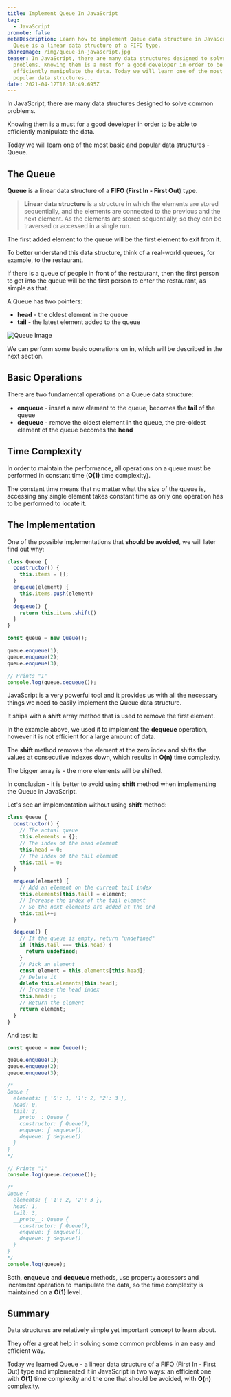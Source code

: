```yaml
---
title: Implement Queue In JavaScript
tag:
  - JavaScript
promote: false
metaDescription: Learn how to implement Queue data structure in JavaScript.
  Queue is a linear data structure of a FIFO type.
shareImage: /img/queue-in-javascript.jpg
teaser: In JavaScript, there are many data structures designed to solve common
  problems. Knowing them is a must for a good developer in order to be able to
  efficiently manipulate the data. Today we will learn one of the most basic and
  popular data structures...
date: 2021-04-12T18:18:49.695Z
---
```

In JavaScript, there are many data structures designed to solve common problems.

Knowing them is a must for a good developer in order to be able to efficiently manipulate the data.

Today we will learn one of the most basic and popular data structures - Queue.

## The Queue

**Queue** is a linear data structure of a **FIFO** (**First In - First Out**) type.

> **Linear data structure** is a structure in which the elements are stored sequentially, and the elements are connected to the previous and the next element. As the elements are stored sequentially, so they can be traversed or accessed in a single run.

The first added element to the queue will be the first element to exit from it.

To better understand this data structure, think of a real-world queues, for example, to the restaurant.

If there is a queue of people in front of the restaurant, then the first person to get into the queue will be the first person to enter the restaurant, as simple as that.

A Queue has two pointers:

* **head** - the oldest element in the queue
* **tail** - the latest element added to the queue

![Queue Image](/img/queue.png "Queue Image")

We can perform some basic operations on in, which will be described in the next section.

## Basic Operations

There are two fundamental operations on a Queue data structure:

* **enqueue** - insert a new element to the queue, becomes the **tail** of the queue
* **dequeue** - remove the oldest element in the queue, the pre-oldest element of the queue becomes the **head**

## Time Complexity

In order to maintain the performance, all operations on a queue must be performed in constant time (**O(1)** time complexity).

The constant time means that no matter what the size of the queue is, accessing any single element takes constant time as only one operation has to be performed to locate it.

## The Implementation

One of the possible implementations that **should be avoided**, we will later find out why:

```javascript
class Queue {
  constructor() {
    this.items = [];
  }
  enqueue(element) {
    this.items.push(element)
  }
  dequeue() {
    return this.items.shift()
  }
}

const queue = new Queue();

queue.enqueue(1);
queue.enqueue(2);
queue.enqueue(3);

// Prints "1"
console.log(queue.dequeue());
```

JavaScript is a very powerful tool and it provides us with all the necessary things we need to easily implement the Queue data structure.

It ships with a **shift** array method that is used to remove the first element.

In the example above, we used it to implement the **dequeue** operation, however it is not efficient for a large amount of data.

The **shift** method removes the element at the zero index and shifts the values at consecutive indexes down, which results in **O(n)** time complexity.

The bigger array is - the more elements will be shifted.

In conclusion - it is better to avoid using **shift** method when implementing the Queue in JavaScript.

Let's see an implementation without using **shift** method:

```javascript
class Queue {
  constructor() {
    // The actual queue
    this.elements = {};
    // The index of the head element
    this.head = 0;
    // The index of the tail element
    this.tail = 0;
  }

  enqueue(element) {
    // Add an element on the current tail index
    this.elements[this.tail] = element;
    // Increase the index of the tail element
    // So the next elements are added at the end
    this.tail++;
  }

  dequeue() {
    // If the queue is empty, return "undefined"
    if (this.tail === this.head) {
      return undefined;
    }
    // Pick an element
    const element = this.elements[this.head];
    // Delete it
    delete this.elements[this.head];
    // Increase the head index
    this.head++;
    // Return the element
    return element;
  }
}
```

And test it:

```javascript
const queue = new Queue();

queue.enqueue(1);
queue.enqueue(2);
queue.enqueue(3);

/* 
Queue {
  elements: { '0': 1, '1': 2, '2': 3 },
  head: 0,
  tail: 3,
  __proto__: Queue {
    constructor: ƒ Queue(),
    enqueue: ƒ enqueue(),
    dequeue: ƒ dequeue()
  }
}
*/

// Prints "1"
console.log(queue.dequeue());

/* 
Queue {
  elements: { '1': 2, '2': 3 },
  head: 1,
  tail: 3,
  __proto__: Queue {
    constructor: ƒ Queue(),
    enqueue: ƒ enqueue(),
    dequeue: ƒ dequeue()
  }
}
*/
console.log(queue);
```

Both, **enqueue** and **dequeue** methods, use property accessors and increment operation to manipulate the data, so the time complexity is maintained on a **O(1)** level.

## Summary

Data structures are relatively simple yet important concept to learn about.

They offer a great help in solving some common problems in an easy and efficient way.

Today we learned Queue - a linear data structure of a FIFO (First In - First Out) type and implemented it in JavaScript in two ways: an efficient one with **O(1)** time complexity and the one that should be avoided, with **O(n)** complexity.